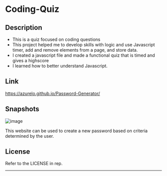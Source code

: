 # Coding-Quiz

## Description
- This is a quiz focused on coding questions
- This project helped me to develop skills with logic and use Javascript timer, add and remove elements from a page, and store data.
- I created a javascript file and made a functional quiz that is timed and gives a highscore
- I learned how to better understand Javascript.

## Link
https://azurelo.github.io/Password-Generator/

## Snapshots
![image](https://user-images.githubusercontent.com/114710827/203668918-2a6fa4bd-ceda-41e3-86d1-97c484186c20.png)

This website can be used to create a new password based on criteria determined by the user.

## License

Refer to the LICENSE in rep.

---
